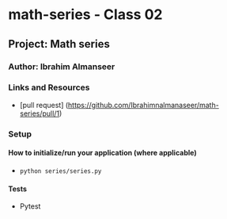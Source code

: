 # math-series - Class 02

## Project: Math series

### Author: Ibrahim Almanseer

### Links and Resources

- [pull request] (https://github.com/Ibrahimnalmanaseer/math-series/pull/1)


### Setup



#### How to initialize/run your application (where applicable)

- `python series/series.py`



#### Tests

- Pytest


